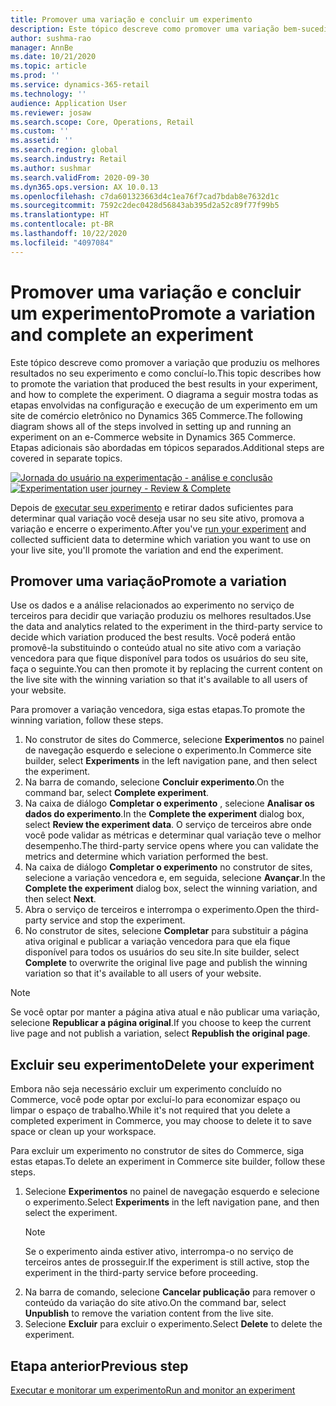 ```yaml
---
title: Promover uma variação e concluir um experimento
description: Este tópico descreve como promover uma variação bem-sucedida e concluir um experimento no Dynamics 365 Commerce.
author: sushma-rao
manager: AnnBe
ms.date: 10/21/2020
ms.topic: article
ms.prod: ''
ms.service: dynamics-365-retail
ms.technology: ''
audience: Application User
ms.reviewer: josaw
ms.search.scope: Core, Operations, Retail
ms.custom: ''
ms.assetid: ''
ms.search.region: global
ms.search.industry: Retail
ms.author: sushmar
ms.search.validFrom: 2020-09-30
ms.dyn365.ops.version: AX 10.0.13
ms.openlocfilehash: c7da601323663d4c1ea76f7cad7bdab8e7632d1c
ms.sourcegitcommit: 7592c2dec0428d56843ab395d2a52c89f77f99b5
ms.translationtype: HT
ms.contentlocale: pt-BR
ms.lasthandoff: 10/22/2020
ms.locfileid: "4097084"
---
```

# <a name="promote-a-variation-and-complete-an-experiment"></a><span data-ttu-id="a5e70-103">Promover uma variação e concluir um experimento</span><span class="sxs-lookup"><span data-stu-id="a5e70-103">Promote a variation and complete an experiment</span></span>

<span data-ttu-id="a5e70-104">Este tópico descreve como promover a variação que produziu os melhores resultados no seu experimento e como concluí-lo.</span><span class="sxs-lookup"><span data-stu-id="a5e70-104">This topic describes how to promote the variation that produced the best results in your experiment, and how to complete the experiment.</span></span> <span data-ttu-id="a5e70-105">O diagrama a seguir mostra todas as etapas envolvidas na configuração e execução de um experimento em um site de comércio eletrônico no Dynamics 365 Commerce.</span><span class="sxs-lookup"><span data-stu-id="a5e70-105">The following diagram shows all of the steps involved in setting up and running an experiment on an e-Commerce website in Dynamics 365 Commerce.</span></span> <span data-ttu-id="a5e70-106">Etapas adicionais são abordadas em tópicos separados.</span><span class="sxs-lookup"><span data-stu-id="a5e70-106">Additional steps are covered in separate topics.</span></span>

<span data-ttu-id="a5e70-107">[ ![Jornada do usuário na experimentação - análise e conclusão](./media/experimentation_review_complete.svg) ](./media/experimentation_review_complete.svg#lightbox)</span><span class="sxs-lookup"><span data-stu-id="a5e70-107">[ ![Experimentation user journey - Review & Complete](./media/experimentation_review_complete.svg) ](./media/experimentation_review_complete.svg#lightbox)</span></span>

<span data-ttu-id="a5e70-108">Depois de [executar seu experimento](experimentation-run-monitor.md) e retirar dados suficientes para determinar qual variação você deseja usar no seu site ativo, promova a variação e encerre o experimento.</span><span class="sxs-lookup"><span data-stu-id="a5e70-108">After you've [run your experiment](experimentation-run-monitor.md) and collected sufficient data to determine which variation you want to use on your live site, you'll promote the variation and end the experiment.</span></span>

## <a name="promote-a-variation"></a><span data-ttu-id="a5e70-109">Promover uma variação</span><span class="sxs-lookup"><span data-stu-id="a5e70-109">Promote a variation</span></span>
<span data-ttu-id="a5e70-110">Use os dados e a análise relacionados ao experimento no serviço de terceiros para decidir que variação produziu os melhores resultados.</span><span class="sxs-lookup"><span data-stu-id="a5e70-110">Use the data and analytics related to the experiment in the third-party service to decide which variation produced the best results.</span></span> <span data-ttu-id="a5e70-111">Você poderá então promovê-la substituindo o conteúdo atual no site ativo com a variação vencedora para que fique disponível para todos os usuários do seu site, faça o seguinte.</span><span class="sxs-lookup"><span data-stu-id="a5e70-111">You can then promote it by replacing the current content on the live site with the winning variation so that it's available to all users of your website.</span></span>

<span data-ttu-id="a5e70-112">Para promover a variação vencedora, siga estas etapas.</span><span class="sxs-lookup"><span data-stu-id="a5e70-112">To promote the winning variation, follow these steps.</span></span> 

1. <span data-ttu-id="a5e70-113">No construtor de sites do Commerce, selecione **Experimentos** no painel de navegação esquerdo e selecione o experimento.</span><span class="sxs-lookup"><span data-stu-id="a5e70-113">In Commerce site builder, select **Experiments** in the left navigation pane, and then select the experiment.</span></span>
1. <span data-ttu-id="a5e70-114">Na barra de comando, selecione **Concluir experimento**.</span><span class="sxs-lookup"><span data-stu-id="a5e70-114">On the command bar, select **Complete experiment**.</span></span>
1. <span data-ttu-id="a5e70-115">Na caixa de diálogo **Completar o experimento** , selecione **Analisar os dados do experimento**.</span><span class="sxs-lookup"><span data-stu-id="a5e70-115">In the **Complete the experiment** dialog box, select **Review the experiment data**.</span></span> <span data-ttu-id="a5e70-116">O serviço de terceiros abre onde você pode validar as métricas e determinar qual variação teve o melhor desempenho.</span><span class="sxs-lookup"><span data-stu-id="a5e70-116">The third-party service opens where you can validate the metrics and determine which variation performed the best.</span></span>
1. <span data-ttu-id="a5e70-117">Na caixa de diálogo **Completar o experimento** no construtor de sites, selecione a variação vencedora e, em seguida, selecione **Avançar**.</span><span class="sxs-lookup"><span data-stu-id="a5e70-117">In the **Complete the experiment** dialog box, select the winning variation, and then select **Next**.</span></span>
1. <span data-ttu-id="a5e70-118">Abra o serviço de terceiros e interrompa o experimento.</span><span class="sxs-lookup"><span data-stu-id="a5e70-118">Open the third-party service and stop the experiment.</span></span>
1. <span data-ttu-id="a5e70-119">No construtor de sites, selecione **Completar** para substituir a página ativa original e publicar a variação vencedora para que ela fique disponível para todos os usuários do seu site.</span><span class="sxs-lookup"><span data-stu-id="a5e70-119">In site builder, select **Complete** to overwrite the original live page and publish the winning variation so that it's available to all users of your website.</span></span> 

> [!NOTE]
> <span data-ttu-id="a5e70-120">Se você optar por manter a página ativa atual e não publicar uma variação, selecione **Republicar a página original**.</span><span class="sxs-lookup"><span data-stu-id="a5e70-120">If you choose to keep the current live page and not publish a variation, select **Republish the original page**.</span></span>

## <a name="delete-your-experiment"></a><span data-ttu-id="a5e70-121">Excluir seu experimento</span><span class="sxs-lookup"><span data-stu-id="a5e70-121">Delete your experiment</span></span>
<span data-ttu-id="a5e70-122">Embora não seja necessário excluir um experimento concluído no Commerce, você pode optar por excluí-lo para economizar espaço ou limpar o espaço de trabalho.</span><span class="sxs-lookup"><span data-stu-id="a5e70-122">While it's not required that you delete a completed experiment in Commerce, you may choose to delete it to save space or clean up your workspace.</span></span> 

<span data-ttu-id="a5e70-123">Para excluir um experimento no construtor de sites do Commerce, siga estas etapas.</span><span class="sxs-lookup"><span data-stu-id="a5e70-123">To delete an experiment in Commerce site builder, follow these steps.</span></span>

1. <span data-ttu-id="a5e70-124">Selecione **Experimentos** no painel de navegação esquerdo e selecione o experimento.</span><span class="sxs-lookup"><span data-stu-id="a5e70-124">Select **Experiments** in the left navigation pane, and then select the experiment.</span></span> 
    > [!NOTE]
    > <span data-ttu-id="a5e70-125">Se o experimento ainda estiver ativo, interrompa-o no serviço de terceiros antes de prosseguir.</span><span class="sxs-lookup"><span data-stu-id="a5e70-125">If the experiment is still active, stop the experiment in the third-party service before proceeding.</span></span>
1. <span data-ttu-id="a5e70-126">Na barra de comando, selecione **Cancelar publicação** para remover o conteúdo da variação do site ativo.</span><span class="sxs-lookup"><span data-stu-id="a5e70-126">On the command bar, select **Unpublish**  to remove the variation content from the live site.</span></span>
1. <span data-ttu-id="a5e70-127">Selecione **Excluir** para excluir o experimento.</span><span class="sxs-lookup"><span data-stu-id="a5e70-127">Select **Delete** to delete the experiment.</span></span>

## <a name="previous-step"></a><span data-ttu-id="a5e70-128">Etapa anterior</span><span class="sxs-lookup"><span data-stu-id="a5e70-128">Previous step</span></span>
[<span data-ttu-id="a5e70-129">Executar e monitorar um experimento</span><span class="sxs-lookup"><span data-stu-id="a5e70-129">Run and monitor an experiment</span></span>](experimentation-run-monitor.md)
